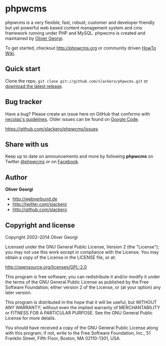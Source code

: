 phpwcms
=======

phpwcms is a very flexible, fast, robust, customer and developer friendly but yet powerful web based content management system and cms framework running under PHP and MySQL. phpwcms is created and maintained by [Oliver Georgi](http://twitter.com/slackero).

To get started, checkout <http://phpwcms.org> or community driven [HowTo Wiki](http://www.phpwcms-howto.de/wiki/).



Quick start
-----------

Clone the repo, `git clone git://github.com/slackero/phpwcms.git` or [download the latest release](https://github.com/slackero/phpwcms/zipball/master).



Bug tracker
-----------

Have a bug? Please create an issue here on GitHub that conforms with [necolas's guidelines](https://github.com/necolas/issue-guidelines). Older issues can be found on [Google Code](http://code.google.com/p/phpwcms/issues/list).

<https://github.com/slackero/phpwcms/issues>



Share with us
-------------

Keep up to date on announcements and more by following **phpwcms** on Twitter [@phpwcms](http://twitter.com/phpwcms) or on [Facebook](https://www.facebook.com/pages/phpwcms/162275020999).



Author
------

**Oliver Georgi**

+ <http://webverbund.de>
+ <http://twitter.com/slackero>
+ <http://github.com/slackero>



Copyright and license
---------------------

Copyright 2002–2014 Oliver Georgi

Licensed under the GNU General Public License, Version 2 (the "License");
you may not use this work except in compliance with the License.
You may obtain a copy of the License in the LICENSE file, or at:

   <http://opensource.org/licenses/GPL-2.0>

This program is free software; you can redistribute it and/or
modify it under the terms of the GNU General Public License
as published by the Free Software Foundation; either version 2
of the License, or (at your option) any later version.

This program is distributed in the hope that it will be useful,
but WITHOUT ANY WARRANTY; without even the implied warranty of
MERCHANTABILITY or FITNESS FOR A PARTICULAR PURPOSE. See the
GNU General Public License for more details.

You should have received a copy of the GNU General Public License
along with this program; if not, write to the
    Free Software Foundation, Inc.,
    51 Franklin Street, Fifth Floor, Boston,
    MA 02110-1301, USA.